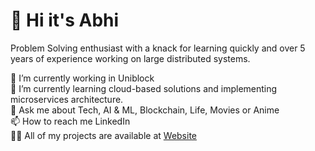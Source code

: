 # 💫 Hi it's Abhi
Problem Solving enthusiast with a knack for learning quickly and over 5 years of experience working on large distributed systems.


🔭 I’m currently working in Uniblock<br>🌱 I’m currently learning cloud-based solutions and implementing microservices architecture.<br>💬 Ask me about Tech, AI & ML, Blockchain, Life, Movies or Anime<br>📫 How to reach me LinkedIn<br>👨‍💻 All of my projects are available at [Website](https://abhin-ch.carrd.co) <be>

